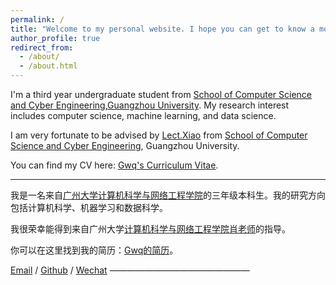 ```yaml
---
permalink: /
title: "Welcome to my personal website. I hope you can get to know a more comprehensive version of me here!"
author_profile: true
redirect_from: 
  - /about/
  - /about.html
---
```


I'm a third year undergraduate student from [School of Computer Science and Cyber Engineering](https://jsj.gzhu.edu.cn/),[Guangzhou University](https://www.gzhu.edu.cn/). My research interest includes computer science, machine learning, and data science.

I am very fortunate to be advised by [Lect.Xiao](https://jsj.gzhu.edu.cn/info/1842/3751.htm) from [School of Computer Science and Cyber Engineering](https://jsj.gzhu.edu.cn/), Guangzhou University.

You can find my CV here: [Gwq's Curriculum Vitae](../assets/Curriculum_Vitae.pdf).

---

我是一名来自[广州大学](https://www.gzhu.edu.cn/)[计算机科学与网络工程学院](https://jsj.gzhu.edu.cn/)的三年级本科生。我的研究方向包括计算机科学、机器学习和数据科学。

我很荣幸能得到来自广州大学[计算机科学与网络工程学院](https://jsj.gzhu.edu.cn/)[肖老师](https://jsj.gzhu.edu.cn/info/1842/3751.htm)的指导。

你可以在这里找到我的简历：[Gwq的简历](../assets/Curriculum_Vitae.pdf)。

[Email](mailto:gwqee@e.gzhu.edu.cn) / [Github](https://github.com/ChatGwq) / [Wechat](../images/wechat.png) 
————————————————
